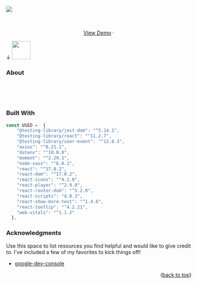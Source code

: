 

</br>
</br>
</br>
</br>

<div id="top"></div>
<!--
*** Thanks for checking out the Best-README-Template. If you have a suggestion
*** that would make this better, please fork the repo and create a pull request
*** or simply open an issue with the tag "enhancement".
*** Don't forget to give the project a star!
*** Thanks again! Now go create something AMAZING! :D
-->



<!-- PROJECT SHIELDS -->
<!--
*** I'm using markdown "reference style" links for readability.
*** Reference links are enclosed in brackets [ ] instead of parentheses ( ).
*** See the bottom of this document for the declaration of the reference variables
*** for contributors-url, forks-url, etc. This is an optional, concise syntax you may use.
*** https://www.markdownguide.org/basic-syntax/#reference-style-links
-->
<!-- [![Contributors][contributors-shield]][contributors-url]
[![Forks][forks-shield]][forks-url]
[![Stargazers][stars-shield]][stars-url]
[![Issues][issues-shield]][issues-url]
[![MIT License][license-shield]][license-url]
[![LinkedIn][linkedin-shield]][linkedin-url] -->

![](public/wrok_wrok_1.gif ) 



<br />
<div align="center">


 
   <br />
    <a href="https://chochinize.github.io">View Demo</a>
    ·
  
   </p>
</div>




&#8595;
<img src='https://i.pinimg.com/originals/5a/65/dc/5a65dcc4e4a067fc85e1c85a3d8809d0.gif' width='50' height='50'/>
   
### About
</br>
</br>
</br>
 

 



<!-- USAGE EXAMPLES -->

### Built With

```js
const USED =  {
    "@testing-library/jest-dom": "^5.14.1",
    "@testing-library/react": "^11.2.7",
    "@testing-library/user-event": "^12.8.3",
    "axios": "^0.21.1",
    "dotenv": "^10.0.0",
    "moment": "^2.29.1",
    "node-sass": "^6.0.1",
    "react": "^17.0.2",
    "react-dom": "^17.0.2",
    "react-icons": "^4.2.0",
    "react-player": "^2.9.0",
    "react-router-dom": "^5.2.0",
    "react-scripts": "4.0.3",
    "react-show-more-text": "^1.4.6",
    "react-tooltip": "^4.2.21",
    "web-vitals": "^1.1.2"
  },
``` 
<!-- ROADMAP -->
















<!-- CONTACT -->




<!-- ACKNOWLEDGMENTS -->
### Acknowledgments

Use this space to list resources you find helpful and would like to give credit to. I've included a few of my favorites to kick things off!

* [google-dev-console](https://console.cloud.google.com/apis/dashboard)


<p align="right">(<a href="#top">back to top</a>)</p>